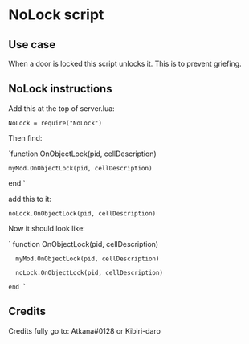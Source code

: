# NoLock script

## Use case
When a door is locked this script unlocks it. This is to prevent griefing.

## NoLock instructions

Add this at the top of server.lua:

` NoLock = require("NoLock") `

Then find:

  `function OnObjectLock(pid, cellDescription)
  
    myMod.OnObjectLock(pid, cellDescription)
    
   end `

add this to it:

  ` noLock.OnObjectLock(pid, cellDescription) `

Now it should look like:

  ` function OnObjectLock(pid, cellDescription)
  
      myMod.OnObjectLock(pid, cellDescription)
      
      noLock.OnObjectLock(pid, cellDescription)
      
    end `

## Credits
Credits fully go to: Atkana#0128 or Kibiri-daro
